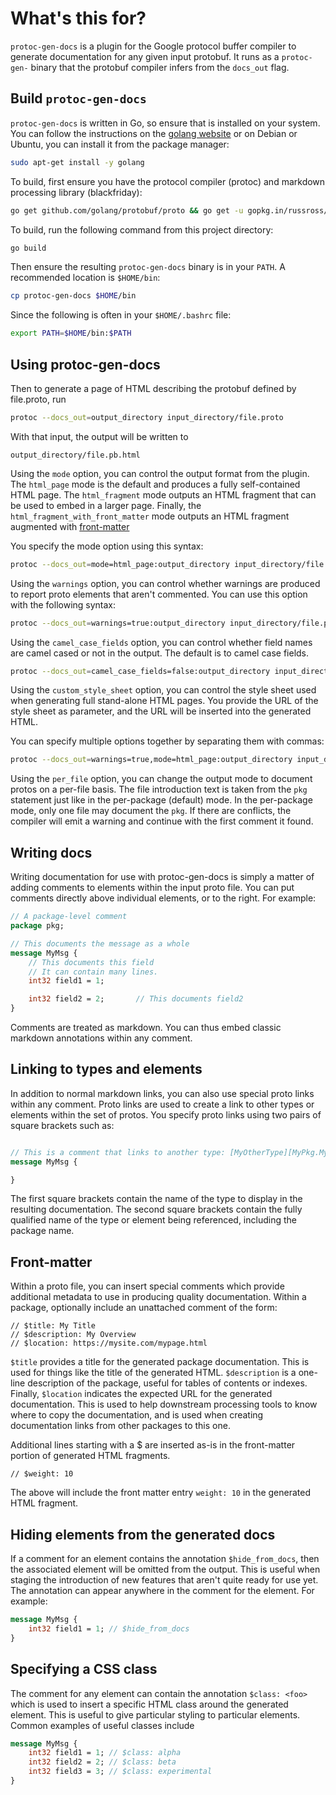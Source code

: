 
# What's this for?

`protoc-gen-docs` is a plugin for the Google protocol buffer compiler to generate
documentation for any given input protobuf. It runs as a `protoc-gen-` binary that the
protobuf compiler infers from the `docs_out` flag.

## Build `protoc-gen-docs`

`protoc-gen-docs` is written in Go, so ensure that is installed on your system. You
can follow the instructions on the [golang website](https://golang.org/doc/install) or
on Debian or Ubuntu, you can install it from the package manager:

```bash
sudo apt-get install -y golang
```

To build, first ensure you have the protocol compiler (protoc) and markdown
processing library (blackfriday):

```bash
go get github.com/golang/protobuf/proto && go get -u gopkg.in/russross/blackfriday.v2
```
To build, run the following command from this project directory:

```bash
go build
```

Then ensure the resulting `protoc-gen-docs` binary is in your `PATH`. A recommended location
is `$HOME/bin`:

```bash
cp protoc-gen-docs $HOME/bin
```

Since the following is often in your `$HOME/.bashrc` file:

```bash
export PATH=$HOME/bin:$PATH
```

## Using protoc-gen-docs

Then to generate a page of HTML describing the protobuf defined by file.proto, run

```bash
protoc --docs_out=output_directory input_directory/file.proto
```

With that input, the output will be written to

	output_directory/file.pb.html

Using the `mode` option, you can control the output format from the plugin. The
`html_page` mode is the default and produces a fully self-contained HTML page.
The `html_fragment` mode outputs an HTML fragment that can be used to embed in a
larger page. Finally, the `html_fragment_with_front_matter` mode outputs an HTML fragment augmented
with [front-matter](https://jekyllrb.com/docs/frontmatter/)

You specify the mode option using this syntax:

```bash
protoc --docs_out=mode=html_page:output_directory input_directory/file.proto
```

Using the `warnings` option, you can control whether warnings are produced
to report proto elements that aren't commented. You can use this option with
the following syntax:

```bash
protoc --docs_out=warnings=true:output_directory input_directory/file.proto
```

Using the `camel_case_fields` option, you can control whether field names are camel cased or not in
the output. The default is to camel case fields.

```bash
protoc --docs_out=camel_case_fields=false:output_directory input_directory/file.proto
```

Using the `custom_style_sheet` option, you can control the style sheet used when generating full stand-alone
HTML pages. You provide the URL of the style sheet as parameter, and the URL will be inserted into the generated
HTML.

You can specify multiple options together by separating them with commas:

```bash
protoc --docs_out=warnings=true,mode=html_page:output_directory input_directory/file.proto
```

Using the `per_file` option, you can change the output mode to document protos on a per-file basis. The
file introduction text is taken from the `pkg` statement just like in the per-package (default) mode.
In the per-package mode, only one file may document the `pkg`. If there are conflicts, the compiler
will emit a warning and continue with the first comment it found.

## Writing docs

Writing documentation for use with protoc-gen-docs is simply a matter of adding comments to elements
within the input proto file. You can put comments directly above individual elements, or to the
right. For example:

```proto
// A package-level comment
package pkg;

// This documents the message as a whole
message MyMsg {
    // This documents this field 
    // It can contain many lines.
    int32 field1 = 1;

    int32 field2 = 2;       // This documents field2
}
```

Comments are treated as markdown. You can thus embed classic markdown annotations within any comment.

## Linking to types and elements

In addition to normal markdown links, you can also use special proto links within any comment. Proto
links are used to create a link to other types or elements within the set of protos. You specify proto links
using two pairs of square brackets such as:

```proto

// This is a comment that links to another type: [MyOtherType][MyPkg.MyOtherType]
message MyMsg {

}

```

The first square brackets contain the name of the type to display in the resulting documentation. The second
square brackets contain the fully qualified name of the type or element being referenced, including the
package name.

## Front-matter

Within a proto file, you can insert special comments which provide additional metadata to
use in producing quality documentation. Within a package, optionally include an unattached
comment of the form:

```
// $title: My Title
// $description: My Overview
// $location: https://mysite.com/mypage.html
```
`$title` provides a title for the generated package documentation. This is used for things like the
title of the generated HTML. `$description` is a one-line description of the package, useful for
tables of contents or indexes. Finally, `$location` indicates the expected URL for the generated
documentation. This is used to help downstream processing tools to know where to copy
the documentation, and is used when creating documentation links from other packages to this one.

Additional lines starting with a $ are inserted as-is in the front-matter portion of generated
HTML fragments.

```
// $weight: 10
```

The above will include the front matter entry `weight: 10` in the generated HTML fragment.

## Hiding elements from the generated docs

If a comment for an element contains the annotation `$hide_from_docs`,
then the associated element will be omitted from the output. This is useful when staging the
introduction of new features that aren't quite ready for use yet. The annotation can appear
anywhere in the comment for the element. For example:

```proto
message MyMsg {
    int32 field1 = 1; // $hide_from_docs
}
```

## Specifying a CSS class

The comment for any element can contain the annotation `$class: <foo>` which is used
to insert a specific HTML class around the generated element. This is useful to give
particular styling to particular elements. Common examples of useful classes include

```proto
message MyMsg {
    int32 field1 = 1; // $class: alpha
    int32 field2 = 2; // $class: beta
    int32 field3 = 3; // $class: experimental
}
```
